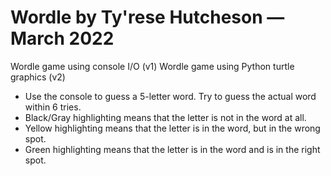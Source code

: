 # Wordle by Ty'rese Hutcheson — March 2022
Wordle game using console I/O (v1)
Wordle game using Python turtle graphics (v2)

* Use the console to guess a 5-letter word. Try to guess the actual word within 6 tries.
* Black/Gray highlighting means that the letter is not in the word at all.
* Yellow highlighting means that the letter is in the word, but in the wrong spot.
* Green highlighting means that the letter is in the word and is in the right spot.
